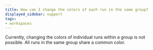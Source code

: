```yaml
---
title: How can I change the colors of each run in the same group?
displayed_sidebar: support
tags:
- workspaces 
---
```

Currently, changing the colors of individual runs within a group is not possible. All runs in the same group share a common color.

    